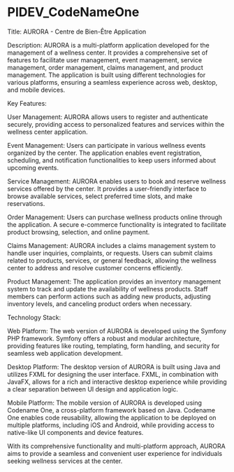 # PIDEV_CodeNameOne

Title: AURORA - Centre de Bien-Être Application

Description:
AURORA is a multi-platform application developed for the management of a wellness center. It provides a comprehensive set of features to facilitate user management, event management, service management, order management, claims management, and product management. The application is built using different technologies for various platforms, ensuring a seamless experience across web, desktop, and mobile devices.

Key Features:

User Management: AURORA allows users to register and authenticate securely, providing access to personalized features and services within the wellness center application.

Event Management: Users can participate in various wellness events organized by the center. The application enables event registration, scheduling, and notification functionalities to keep users informed about upcoming events.

Service Management: AURORA enables users to book and reserve wellness services offered by the center. It provides a user-friendly interface to browse available services, select preferred time slots, and make reservations.

Order Management: Users can purchase wellness products online through the application. A secure e-commerce functionality is integrated to facilitate product browsing, selection, and online payment.

Claims Management: AURORA includes a claims management system to handle user inquiries, complaints, or requests. Users can submit claims related to products, services, or general feedback, allowing the wellness center to address and resolve customer concerns efficiently.

Product Management: The application provides an inventory management system to track and update the availability of wellness products. Staff members can perform actions such as adding new products, adjusting inventory levels, and canceling product orders when necessary.

Technology Stack:

Web Platform: The web version of AURORA is developed using the Symfony PHP framework. Symfony offers a robust and modular architecture, providing features like routing, templating, form handling, and security for seamless web application development.

Desktop Platform: The desktop version of AURORA is built using Java and utilizes FXML for designing the user interface. FXML, in combination with JavaFX, allows for a rich and interactive desktop experience while providing a clear separation between UI design and application logic.

Mobile Platform: The mobile version of AURORA is developed using Codename One, a cross-platform framework based on Java. Codename One enables code reusability, allowing the application to be deployed on multiple platforms, including iOS and Android, while providing access to native-like UI components and device features.

With its comprehensive functionality and multi-platform approach, AURORA aims to provide a seamless and convenient user experience for individuals seeking wellness services at the center.
